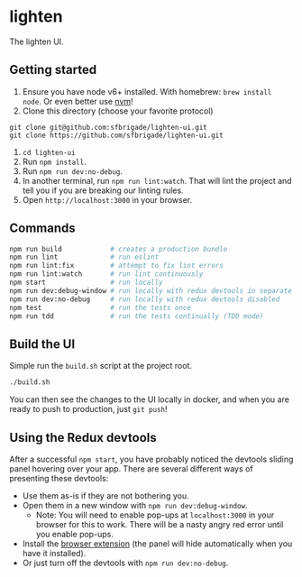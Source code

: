 lighten
=======================
The lighten UI.

Getting started
---------------

1. Ensure you have node v6+ installed. With homebrew: `brew install node`. Or even better use [nvm](https://github.com/creationix/nvm)!
1. Clone this directory (choose your favorite protocol)

  ```
  git clone git@github.com:sfbrigade/lighten-ui.git
  git clone https://github.com/sfbrigade/lighten-ui.git
  ```
1. `cd lighten-ui`
1. Run `npm install`.
1. Run `npm run dev:no-debug`.
1. In another terminal, run `npm run lint:watch`. That will lint the project and tell you if you are breaking our linting rules.
1. Open `http://localhost:3000` in your browser.

Commands
-------------------------------------

```bash
npm run build            # creates a production bundle
npm run lint             # run eslint
npm run lint:fix         # attempt to fix lint errors
npm run lint:watch       # run lint continuously
npm start                # run locally
npm run dev:debug-window # run locally with redux devtools in separate window
npm run dev:no-debug     # run locally with redux devtools disabled
npm test                 # run the tests once
npm run tdd              # run the tests continually (TDD mode)
```

Build the UI
-------------------------------------------

Simple run the `build.sh` script at the project root.
```bash
./build.sh
```

You can then see the changes to the UI locally in docker, and when you are ready to push to production, just `git push`!

Using the Redux devtools
-------------------------------------

After a successful `npm start`, you have probably noticed the devtools sliding panel hovering over your app. There are several different ways of presenting these devtools:

- Use them as-is if they are not bothering you.
- Open them in a new window with `npm run dev:debug-window`.
  - Note: You will need to enable pop-ups at `localhost:3000` in your browser for this to work. There will be a nasty angry red error until you enable pop-ups.
- Install the [browser extension](https://chrome.google.com/webstore/detail/redux-devtools/lmhkpmbekcpmknklioeibfkpmmfibljd) (the panel will hide automatically when you have it installed).
- Or just turn off the devtools with `npm run dev:no-debug`.
